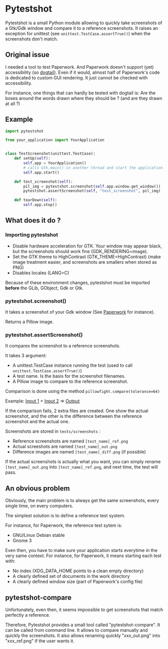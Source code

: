 # Pytestshot

Pytestshot is a small Python module allowing to quickly take
screenshots of a Gtk/Gdk window and compare it to a reference
screenshots. It raises an exception for unittest
(see ```unittest.TestCase.assertTrue()```) when the screenshots
don't match.


## Original issue

I needed a tool to test Paperwork. And Paperwork doesn't support (yet)
accessibility (so [dogtail](https://fedorahosted.org/dogtail/)).
Even if it would, almost half of Paperwork's code is dedicated to custom
GUI rendering. It just cannot be checked with accessibility.

For instance, one things that can hardly be tested with dogtail is:
Are the boxes around the words drawn where they should be ?
(and are they drawn at all ?)


## Example

```py
import pytestshot

from your_application import YourApplication


class TestScreenshot(unittest.TestCase):
    def setUp(self):
        self.app = YourApplication()
        # calls Gtk.main() in another thread and start the application
        self.app.start()

    def test_screenshot(self):
        pil_img = pytestshot.screenshot(self.app.window.get_window())
        pytestshot.assertScreenshot(self, "test_screenshot", pil_img)

    def tearDown(self):
        self.app.stop()
```


## What does it do ?

### Importing pytestshot

* Disable hardware acceleration for GTK. Your window may appear black,
  but the screenshots should work fine (GDK\_RENDERING=image).
* Set the GTK theme to HighContrast (GTK\_THEME=HighContrast) (make
  image treatment easier, and screenshots are smallers when stored
  as PNG)
* Disables locales (LANG=C)

Because of these environment changes, pytestshot must be imported
**before** the GLib, GObject, Gdk or Gtk.


### pytestshot.screenshot()

It takes a screenshot of your Gdk window (See
[Paperwork](https://github.com/jflesch/paperwork-tests/blob/unstable/tests/screenshots/test_main_win_start_ref.png)
for instance).

Returns a Pillow image.


### pytestshot.assertScreenshot()

It compares the screenshot to a reference screenshots.

It takes 3 argument:
* A unittest.TestCase instance running the test
  (used to call ```unittest.TestCase.assertTrue()```)
* A test name. Is the basis for the screenshot filenames.
* A Pillow image to compare to the reference screenshot.

Comparison is done using the method ```pillowfight.compare(tolerance=64)```

Example: [Input 1](https://raw.githubusercontent.com/jflesch/libpillowfight/master/tests/data/black_border_problem.jpg) + [Input 2](https://raw.githubusercontent.com/jflesch/libpillowfight/master/tests/data/black_border_problem_blackfilter.jpg) => [Output](https://raw.githubusercontent.com/jflesch/libpillowfight/master/tests/data/black_border_problem_diff.jpg)

If the comparison fails, 2 extra files are created. One show
the actual screenshot, and the other is the difference between
the reference screenshot and the actual one.

Screenshots are stored in ```tests/screenshots``` :
* Reference screenshots are named ```[test_name]_ref.png```
* Actual screeshots are named ```[test_name]_out.png```
* Difference images are named ```[test_name]_diff.png``` (if possible)

If the actual screenshots is actually what you want, you can simply
rename ```[test_name]_out.png``` into ```[test_name]_ref.png```,
and next time, the test will pass.


## An obvious problem

Obviously, the main problem is to always get the same screenshots, every
single time, on every computers.

The simplest solution is to define a reference test system.

For instance, for Paperwork, the reference test sytem is:
* GNU/Linux Debian stable
* Gnome 3

Even then, you have to make sure your application starts everytime in the
very same context. For instance, for Paperwork, it means starting each
test with:
* No index (XDG_DATA_HOME points to a clean empty directory)
* A clearly defined set of documents in the work directory
* A clearly defined window size (part of Paperwork's config file)


## pytestshot-compare

Unfortunately, even then, it seems impossible to get screenshots that
match perfectly a reference.

Therefore, Pytestshot provides a small tool called "pytestshot-compare".
It can be called from command line. It allows to compare manually
and quickly the screenshots. It also allows renaming quickly
"xxx_out.png" into "xxx_ref.png" if the user wants it.
